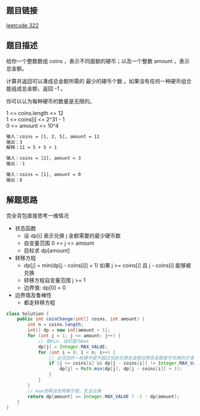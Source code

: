 ## 题目链接

[leetcode 322](https://leetcode.cn/problems/coin-change/)  

## 题目描述

给你一个整数数组 coins ，表示不同面额的硬币；以及一个整数 amount ，表示总金额。  

计算并返回可以凑成总金额所需的 最少的硬币个数 。如果没有任何一种硬币组合能组成总金额，返回 -1 。  

你可以认为每种硬币的数量是无限的。  

1 <= coins.length <= 12  
1 <= coins[i] <= 2^31 - 1  
0 <= amount <= 10^4  

```html
输入：coins = [1, 2, 5], amount = 11
输出：3 
解释：11 = 5 + 5 + 1

输入：coins = [2], amount = 3
输出：-1

输入：coins = [1], amount = 0
输出：0
```

## 解题思路    

完全背包直接思考一维情况

- 状态函数
  - 设 dp[i] 表示兑换 j 金额需要的最少硬币数 
  - 自变量范围 0 <= j <= amount
  - 目标求 dp[amount]
- 转移方程
  - dp[j] = min(dp[j - coins[i]] + 1) 如果 j >= coins[i] 且 j - coins[i] 能够被兑换
  - 转移方程自变量范围 j >= 1
  - 边界值: dp[0] = 0 
- 边界值及鲁棒性
  - 都走转移方程

```java
class Solution {
    public int coinChange(int[] coins, int amount) {
        int n = coins.length;
        int[] dp = new int[amount + 1];
        for (int j = 1; j <= amount; j++) {
            // 取min，设初值为max
            dp[j] = Integer.MAX_VALUE;
            for (int i = 0; i < n; i++) {
                // 必须选的一枚硬币是不超过当前兑换总金额且剩余金额是可兑换的才递推计算
                if (j >= coins[i] && dp[j - coins[i]] != Integer.MAX_VALUE) {
                    dp[j] = Math.min(dp[j], dp[j - coins[i]] + 1);
                }
            }
        }
        // max说明没走转移方程，无法兑换
        return dp[amount] == Integer.MAX_VALUE ? -1 : dp[amount];
    }
}
```



